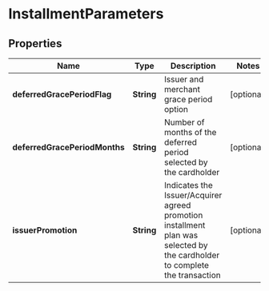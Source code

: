 

# InstallmentParameters


## Properties

| Name | Type | Description | Notes |
|------------ | ------------- | ------------- | -------------|
|**deferredGracePeriodFlag** | **String** | Issuer and merchant grace period option |  [optional] |
|**deferredGracePeriodMonths** | **String** | Number of months of the deferred period selected by the cardholder |  [optional] |
|**issuerPromotion** | **String** | Indicates the Issuer/Acquirer agreed promotion installment plan was selected by the cardholder to complete the transaction |  [optional] |




